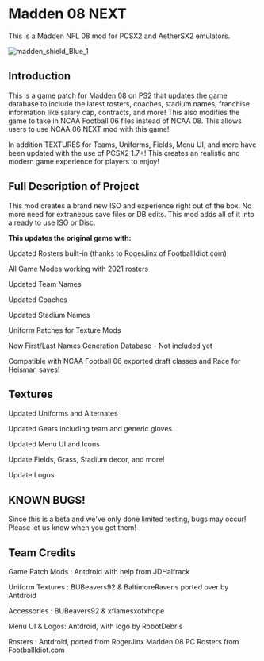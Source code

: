 # Madden 08 NEXT

This is a Madden NFL 08 mod for PCSX2 and AetherSX2 emulators.

![madden_shield_Blue_1](https://user-images.githubusercontent.com/24241868/180624449-a6bd0baf-eeac-4afc-9c78-d798edc4af43.png)


## Introduction
This is a game patch for Madden 08 on PS2 that updates the game database to include the latest rosters, coaches, stadium names, franchise information like salary cap, contracts, and more! This also modifies the game to take in NCAA Football 06 files instead of NCAA 08. This allows users to use NCAA 06 NEXT mod with this game!

In addition TEXTURES for Teams, Uniforms, Fields, Menu UI, and more have been updated with the use of PCSX2 1.7+! This creates an realistic and modern game experience for players to enjoy!



## Full Description of Project
This mod creates a brand new ISO and experience right out of the box. No more need for extraneous save files or DB edits. This mod adds all of it into a ready to use ISO or Disc.


**This updates the original game with:**

Updated Rosters built-in (thanks to RogerJinx of FootballIdiot.com)

All Game Modes working with 2021 rosters

Updated Team Names

Updated Coaches

Updated Stadium Names

Uniform Patches for Texture Mods

New First/Last Names Generation Database - Not included yet

Compatible with NCAA Football 06 exported draft classes and Race for Heisman saves!


## Textures

Updated Uniforms and Alternates

Updated Gears including team and generic gloves

Updated Menu UI and Icons

Update Fields, Grass, Stadium decor, and more!

Update Logos


## KNOWN BUGS!

Since this is a beta and we've only done limited testing, bugs may occur! Please let us know when you get them!

## Team Credits

Game Patch Mods : Antdroid with help from JDHalfrack

Uniform Textures : BUBeavers92 & BaltimoreRavens ported over by Antdroid

Accessories : BUBeavers92 & xflamesxofxhope

Menu UI & Logos: Antdroid, with logo by RobotDebris

Rosters : Antdroid, ported from RogerJinx Madden 08 PC Rosters from FootballIdiot.com


